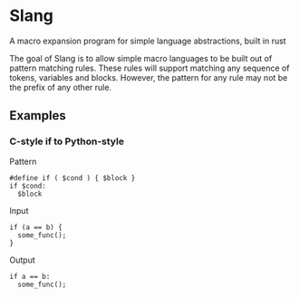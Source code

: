 # Slang
A macro expansion program for simple language abstractions, built in rust

The goal of Slang is to allow simple macro languages to be built out of pattern matching rules.
These rules will support matching any sequence of tokens, variables and blocks.
However, the pattern for any rule may not be the prefix of any other rule.

## Examples

### C-style if to Python-style
Pattern
```
#define if ( $cond ) { $block }
if $cond:
  $block
```

Input
```
if (a == b) {
  some_func();
}
```

Output
```
if a == b:
  some_func();
```
